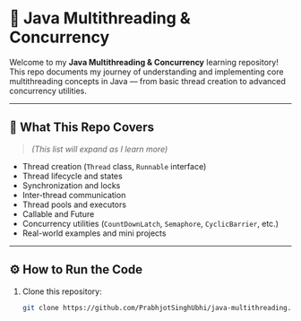 # 🚀 Java Multithreading & Concurrency

Welcome to my **Java Multithreading & Concurrency** learning repository!  
This repo documents my journey of understanding and implementing core multithreading concepts in Java — from basic thread creation to advanced concurrency utilities.

---

## 🧠 What This Repo Covers
>
> *(This list will expand as I learn more)*

- Thread creation (`Thread` class, `Runnable` interface)
- Thread lifecycle and states
- Synchronization and locks
- Inter-thread communication
- Thread pools and executors
- Callable and Future
- Concurrency utilities (`CountDownLatch`, `Semaphore`, `CyclicBarrier`, etc.)
- Real-world examples and mini projects

---

## ⚙️ How to Run the Code
1. Clone this repository:
   ```bash
   git clone https://github.com/PrabhjotSinghUbhi/java-multithreading.git
